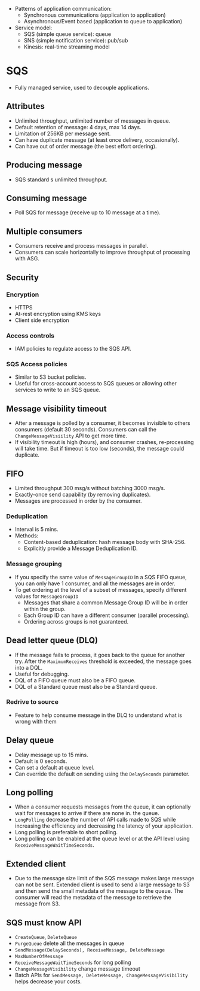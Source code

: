 - Patterns of application communication:
	- Synchronous communications (application to application)
	- Asynchronous/Event based (application to queue to application)
- Service model:
	- SQS (simple queue service): queue
	- SNS (simple notification service): pub/sub
	- Kinesis: real-time streaming model
# SQS
- Fully managed service, used to decouple applications.
## Attributes
- Unlimited throughput, unlimited number of messages in queue.
- Default retention of message: 4 days, max 14 days.
- Limitation of 256KB per message sent.
- Can have duplicate message (at least once delivery, occasionally).
- Can have out of order message (the best effort ordering).
## Producing message
- SQS standard s unlimited throughput.
## Consuming message
- Poll SQS for message (receive up to 10 message at a time).
## Multiple consumers
- Consumers receive and process messages in parallel.
- Consumers can scale horizontally to improve throughput of processing with ASG.
## Security
### Encryption
- HTTPS
- At-rest encryption using KMS keys
- Client side encryption
### Access controls
- IAM policies to regulate access to the SQS API.
### SQS Access policies
- Similar to S3 bucket policies.
- Useful for cross-account access to SQS queues or allowing other services to write to an SQS queue.
## Message visibility timeout
- After a message is polled by a consumer, it becomes invisible to others consumers (default 30 seconds). Consumers can call the `ChangeMessageVisiility` API to get more time.
- If visibility timeout is high (hours), and consumer crashes, re-processing will take time. But if timeout is too low (seconds), the message could duplicate.
## FIFO
- Limited throughput 300 msg/s without batching 3000 msg/s.
- Exactly-once send capability (by removing duplicates).
- Messages are processed in order by the consumer.
### Deduplication
- Interval is 5 mins.
- Methods:
	- Content-based deduplication: hash message body with SHA-256.
	- Explicitly provide a Message Deduplication ID.
### Message grouping
- If you specify the same value of `MessageGroupID` in a SQS FIFO queue, you can only have 1 consumer, and all the messages are in order.
- To get ordering at the level of a subset of messages, specify different values for `MessageGroupID`
	- Messages that share a common Message Group ID will be in order within the group.
	- Each Group ID can have a different consumer (parallel processing).
	- Ordering across groups is not guaranteed.
## Dead letter queue (DLQ)
- If the message fails to process, it goes back to the queue for another try. After the `MaximumReceives` threshold is exceeded, the message goes into a DQL.
- Useful for debugging.
- DQL of a FIFO queue must also be a FIFO queue.
- DQL of a Standard queue must also be a Standard queue.
### Redrive to source
- Feature to help consume message in the DLQ to understand what is wrong with them
## Delay queue
- Delay message up to 15 mins.
- Default is 0 seconds.
- Can set a default at queue level.
- Can override the default on sending using the `DelaySeconds` parameter.
## Long polling
- When a consumer requests messages from the queue, it can optionally wait for messages to arrive if there are none in. the queue.
- `LongPolling` decrease the number of API calls made to SQS while increasing the efficiency and decreasing the latency of your application.
- Long polling is preferable to short polling.
- Long polling can be enabled at the queue level or at the API level using `ReceiveMessageWaitTimeSeconds`.
## Extended client
- Due to the message size limit of the SQS message makes large message can not be sent. Extended client is used to send a large message to S3 and then send the small metadata of the message to the queue. The consumer will read the metadata of the message to retrieve the message from S3.
## SQS must know API
- `CreateQueue`, `DeleteQueue`
- `PurgeQueue` delete all the messages in queue
- `SendMessage(DelaySeconds), ReceiveMessage, DeleteMessage`
- `MaxNumberOfMessage`
- `ReceiveMessageWaitTimeSeconds` for long polling
- `ChangeMessageVisibility` change message timeout
- Batch APIs for `SendMessage, DeleteMessage, ChangeMessageVisibility` helps decrease your costs.
